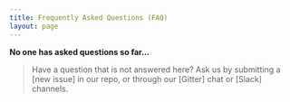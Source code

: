 ```yaml
---
title: Frequently Asked Questions (FAQ)
layout: page
---
```


**No one has asked questions so far...**


> Have a question that is not answered here? Ask us by submitting a [new issue] in our repo, or through our [Gitter] chat or [Slack] channels.
